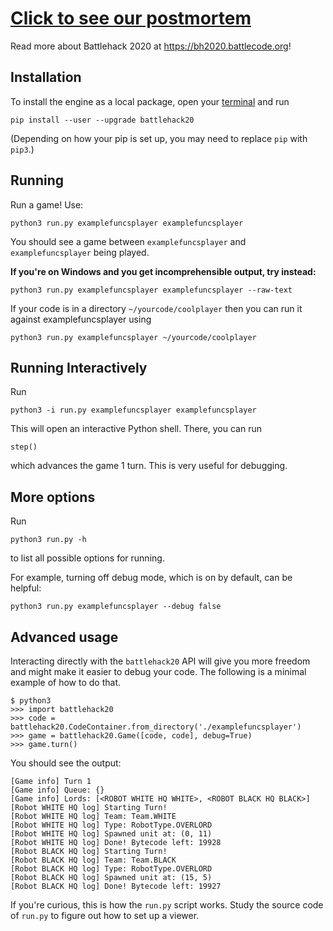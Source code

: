 # [Click to see our postmortem](https://aiwaffle.github.io/AIwaffle-blog/competition/2020/04/30/Battlehack2020-postmortem.html)

Read more about Battlehack 2020 at https://bh2020.battlecode.org!

## Installation
To install the engine as a local package, open your [terminal](https://askubuntu.com/questions/38162/what-is-a-terminal-and-how-do-i-open-and-use-it) and run
```
pip install --user --upgrade battlehack20
```

(Depending on how your pip is set up, you may need to replace `pip` with `pip3`.) 

## Running

Run a game! Use:

```
python3 run.py examplefuncsplayer examplefuncsplayer
```

You should see a game between `examplefuncsplayer` and `examplefuncsplayer` being played.

**If you're on Windows and you get incomprehensible output, try instead:**

```
python3 run.py examplefuncsplayer examplefuncsplayer --raw-text
```

If your code is in a directory `~/yourcode/coolplayer` then you can run it against examplefuncsplayer using

```
python3 run.py examplefuncsplayer ~/yourcode/coolplayer
```

## Running Interactively

Run

```
python3 -i run.py examplefuncsplayer examplefuncsplayer
```

This will open an interactive Python shell. There, you can run

```
step()
```

which advances the game 1 turn. This is very useful for debugging.

## More options

Run

```
python3 run.py -h
```

to list all possible options for running.

For example, turning off debug mode, which is on by default, can be helpful:

```
python3 run.py examplefuncsplayer --debug false
```

## Advanced usage

Interacting directly with the `battlehack20` API will give you more freedom and might make it easier to debug your code. The following is a minimal example of how to do that.

```
$ python3
>>> import battlehack20
>>> code = battlehack20.CodeContainer.from_directory('./examplefuncsplayer')
>>> game = battlehack20.Game([code, code], debug=True)
>>> game.turn()
```

You should see the output:
```
[Game info] Turn 1
[Game info] Queue: {}
[Game info] Lords: [<ROBOT WHITE HQ WHITE>, <ROBOT BLACK HQ BLACK>]
[Robot WHITE HQ log] Starting Turn!
[Robot WHITE HQ log] Team: Team.WHITE
[Robot WHITE HQ log] Type: RobotType.OVERLORD
[Robot WHITE HQ log] Spawned unit at: (0, 11)
[Robot WHITE HQ log] Done! Bytecode left: 19928
[Robot BLACK HQ log] Starting Turn!
[Robot BLACK HQ log] Team: Team.BLACK
[Robot BLACK HQ log] Type: RobotType.OVERLORD
[Robot BLACK HQ log] Spawned unit at: (15, 5)
[Robot BLACK HQ log] Done! Bytecode left: 19927
```

If you're curious, this is how the `run.py` script works. Study the source code of `run.py` to figure out how to set up a viewer.
